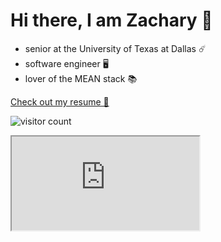 # Hi there, I am Zachary 👋

* senior at the University of Texas at Dallas ☄️
* software engineer 🖥️
* lover of the MEAN stack 📚

[Check out my resume 📄](https://zacharyjbaldwin.com/assets/pdf/resume.pdf)

![visitor count](https://visitor-badge.laobi.icu/badge?page_id=zacharyjbaldwin)

<iframe src="https://github.com/zacharyjbaldwin">
